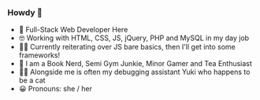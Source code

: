 ### Howdy 🤠

<!-- alannah7/alannah7 is a unique repository as it appears on your Github profile 😎-->

- 🍓 Full-Stack Web Developer Here 
- 🤓 Working with HTML, CSS, JS, jQuery, PHP and MySQL in my day job
- 🐱‍💻 Currently reiterating over JS bare basics, then I'll get into some frameworks!
- 🍵 I am a Book Nerd, Semi Gym Junkie, Minor Gamer and Tea Enthusiast 
- 🐱‍👓 Alongside me is often my debugging assistant Yuki who happens to be a cat
- 😀 Pronouns: she / her
